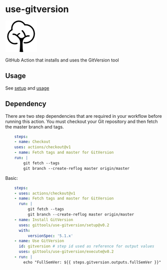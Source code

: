 # use-gitversion

![GitVersion](https://raw.githubusercontent.com/GitTools/GitVersion/master/docs/img/package_icon.png "GitVersion")

GitHub Action that installs and uses the GitVersion tool

## Usage

See [setup](setup/action.yml) and [usage](execute/action.yml)

## Dependency

There are two step dependencies that are required in your workflow before running this action. You must checkout your Git repository and then fetch the master branch and tags.

```yaml
    steps:
    - name: Checkout
    uses: actions/checkout@v1
    - name: Fetch tags and master for GitVersion
    run: |
        git fetch --tags
        git branch --create-reflog master origin/master
```

Basic:

```yaml
    steps:
    - uses: actions/checkout@v1
    - name: Fetch tags and master for GitVersion
      run: |
          git fetch --tags
          git branch --create-reflog master origin/master
    - name: Install GitVersion
      uses: gittools/use-gitversion/setup@v0.2
      with:
          versionSpec: '5.1.x'
    - name: Use GitVersion
      id: gitversion # step id used as reference for output values
      uses: gittools/use-gitversion/execute@v0.2
    - run: |
        echo "FullSemVer: ${{ steps.gitversion.outputs.fullSemVer }}"
```
